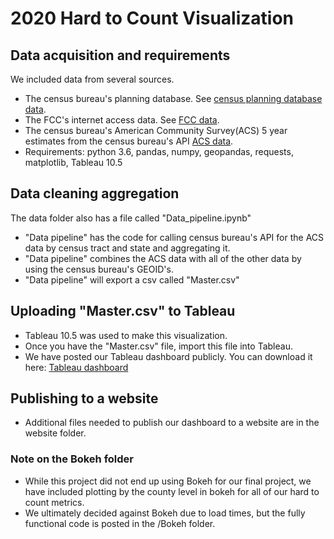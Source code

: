 # 2020 Hard to Count Visualization

## Data acquisition and requirements

We included data from several sources. 

* The census bureau's planning database. See [census planning database data](https://www.census.gov/research/data/planning_database/2016/).
* The FCC's internet access data. See [FCC data](https://www.fcc.gov/general/form-477-census-tract-data-internet-access-services).
* The census bureau's American Community Survey(ACS) 5 year estimates from the census bureau's API [ACS data](https://www.census.gov/data/developers/data-sets/acs-5year.html).
* Requirements: python 3.6, pandas, numpy, geopandas, requests, matplotlib, Tableau 10.5

## Data cleaning aggregation

The data folder also has a file called "Data_pipeline.ipynb"

* "Data pipeline" has the code for calling census bureau's API for the ACS data by census tract and state and aggregating it. 
* "Data pipeline" combines the ACS data with all of the other data by using the census bureau's GEOID's.
* "Data pipeline" will export a csv called "Master.csv"

## Uploading "Master.csv" to Tableau

* Tableau 10.5 was used to make this visualization.
* Once you have the "Master.csv" file, import this file into Tableau.
* We have posted our Tableau dashboard publicly. You can download it here: [Tableau dashboard](https://public.tableau.com/profile/robert.deng#!/vizhome/HTC_Final_Project/HTCStory?publish=yes)

## Publishing to a website

* Additional files needed to publish our dashboard to a website are in the website folder.


### Note on the Bokeh folder
* While this project did not end up using Bokeh for our final project, we have included plotting by the county level in bokeh for all of our hard to count metrics. 
* We ultimately decided against Bokeh due to load times, but the fully functional code is posted in the /Bokeh folder. 




